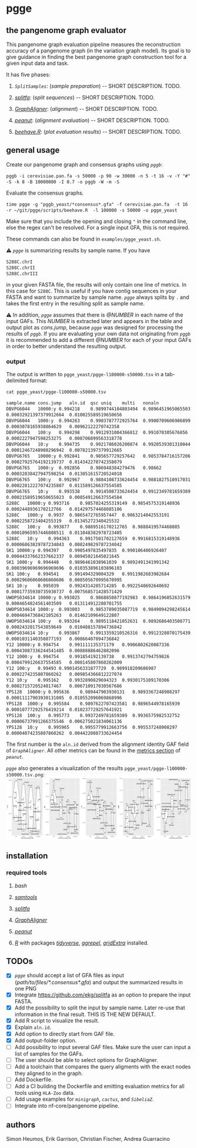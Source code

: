 # pgge

## the pangenome graph evaluator

This pangenome graph evaluation pipeline measures the reconstruction accuracy of a pangenome graph (in the variation graph model).
Its goal is to give guidance in finding the best pangenome graph construction tool for a given input data and task.

It has five phases:

1. _`SplitSamples`_: (*sample preparation*) -- SHORT DESCRIPTION. TODO.

2. _[splitfa](https://github.com/ekg/splitfa)_: (*split sequences*) -- SHORT DESCRIPTION. TODO.

3. _[GraphAligner](https://github.com/maickrau/GraphAligner)_: (*alignment*) -- SHORT DESCRIPTION. TODO.

4. _[peanut](https://github.com/subwaystation/rs-peanut)_: (*alignment evaluation*) -- SHORT DESCRIPTION. TODO.

5. _[beehave.R](https://github.com/pangenome/pgge/tree/master/scripts/beehave.R)_: (*plot evaluation results*) -- SHORT DESCRIPTION. TODO.

## general usage

Create our pangenome graph and consensus graphs using _`pggb`_:

```
pggb -i cerevisiae.pan.fa -s 50000 -p 90 -w 30000 -n 5 -t 16 -v -Y "#" -S -k 8 -B 10000000 -I 0.7 -o pggb -W -m -S
```
Evaluate the consensus graphs.
```
time pgge -g "pggb_yeast/*consensus*.gfa" -f cerevisiae.pan.fa  -t 16 -r ~/git/pgge/scripts/beehave.R  -l 100000 -s 50000 -o pgge_yeast
```
Make sure that you include the opening and closing `"` in the command line, else the regex can't be resolved. For a single input GFA, this is not required.

These commands can also be found in `examples/pgge_yeast.sh`.

:warning: _`pgge`_ is summarizing results by sample name. If you have
```
S288C.chrI
S288C.chrII
S288C.chrIII
```
in your given FASTA file, the results will only contain one line of metrics. In this case for `S288C`. This is useful if you have contig sequences in your FASTA and want to summarize by sample name. _`pgge`_ always splits by `.` and takes the first entry in the resulting split as sample name. 

:warning: In addition, _`pgge`_ assumes that there is *@NUMBER* in each name of the input GAFs. This *NUMBER* is extracted later and appears in the table and output plot as *cons.jump*, because _`pgge`_ was designed for processing the results of _`pggb`_. If you are evaluating your own data not originating from _`pggb`_ it is recommended to add a different *@NUMBER* for each of your input GAFs in order to better understand the resulting output.

### output

The output is written to `pgge_yeast/pgge-l100000-s50000.tsv` in a tab-delimited format:
```
cat pgge_yeast/pgge-l100000-s50000.tsv
```
```
sample.name	cons.jump	aln.id	qsc	uniq	multi	nonaln
DBVPG6044	10000:y	0.994218	0.9899744104803494	0.9896451965065503	0.00032921397379912664	0.010025589519650656
DBVPG6044	1000:y	0.994263	0.9903787772925764	0.9900709606986899	0.0003078165938864629	0.00962122270742358
DBVPG6044	100:y	0.994298	0.9912931004366812	0.991070305676856	0.0002227947598253275	0.008706899563318778
DBVPG6044	10:y	0.994735	0.9921786026200874	0.9920539301310044	0.00012467248908296942	0.007821397379912665
DBVPG6765	10000:y	0.992841	0.985657729257642	0.9853784716157206	0.00027925764192139737	0.014342270742358079
DBVPG6765	1000:y	0.992856	0.986948384279476	0.98662	0.00032838427947598254	0.013051615720524018
DBVPG6765	100:y	0.992967	0.9884108733624454	0.9881827510917031	0.00022812227074235807	0.011589126637554585
DBVPG6765	10:y	0.993538	0.9914508733624454	0.9912349781659389	0.00021589519650655023	0.008549126637554584
S288C	10000:y	0.993716	0.9857024255319149	0.9854575319148936	0.0002448936170212766	0.014297574468085106
S288C	1000:y	0.9937	0.9865472765957447	0.9863214042553191	0.0002258723404255319	0.01345272340425532
S288C	100:y	0.993877	0.9889516170212765	0.9888419574468085	0.00010965957446808511	0.011048382978723405
S288C	10:y	0.994363	0.9917501702127659	0.9916815319148936	0.00006863829787234043	0.008249829787234042
SK1	10000:y	0.994397	0.9905497835497835	0.990106406926407	0.00044337662337662337	0.00945021645021645
SK1	1000:y	0.994448	0.9896461038961039	0.9892491341991342	0.00039696969696969696	0.010353896103896103
SK1	100:y	0.994541	0.991494329004329	0.9911982683982684	0.00029606060606060606	0.008505670995670995
SK1	10:y	0.995039	0.9924314285714285	0.9922540692640692	0.00017735930735930737	0.007568571428571429
UWOPS034614	10000:y	0.993025	0.9868850877192983	0.9864196052631579	0.0004654824561403509	0.013114912280701755
UWOPS034614	1000:y	0.993003	0.9853789035087719	0.9849094298245614	0.0004694736842105263	0.01462109649122807
UWOPS034614	100:y	0.993264	0.9895118421052631	0.9892686403508771	0.0002432017543859649	0.010488157894736842
UWOPS034614	10:y	0.993867	0.9913359210526316	0.9912328070175439	0.0001031140350877193	0.00866407894736842
Y12	10000:y	0.994754	0.991111135371179	0.9906802620087336	0.00043087336244541485	0.00888886462882096
Y12	1000:y	0.994754	0.991854192139738	0.9913742794759826	0.0004799126637554585	0.008145807860262009
Y12	100:y	0.99493	0.9901456331877729	0.989918209606987	0.0002274235807860262	0.009854366812227074
Y12	10:y	0.995162	0.9932890829694323	0.9930175109170306	0.0002715720524017467	0.006710917030567686
YPS128	10000:y	0.995636	0.989447903930131	0.9893367248908297	0.00011117903930131005	0.010552096069868996
YPS128	1000:y	0.995584	0.9897622707423581	0.9896544978165939	0.00010777292576419214	0.010237729257641921
YPS128	100:y	0.995773	0.9937249781659389	0.9936575982532752	0.00006737991266375546	0.006275021834061136
YPS128	10:y	0.995965	0.9955779912663756	0.995537248908297	0.00004074235807860262	0.004422008733624454
```

The first number is the `aln.id` derived from the alignment identity GAF field of _`GraphAligner`_. All other metrics can be found in the [metrics section](https://github.com/pangenome/rs-peanut#metrics) of _`peanut`_.

_`pgge`_ also generates a visualization of the results `pgge_yeast/pgge-l100000-s50000.tsv.png`:
![pgge_yeast.sh](examples/pgge-l100000-s50000.tsv.png)

## installation

### required tools
1. _bash_

2. _[samtools](http://www.htslib.org/)_

3. _[splitfa](https://github.com/ekg/splitfa)_

4. _[GraphAligner](https://github.com/maickrau/GraphAligner)_

5. _[peanut](https://github.com/subwaystation/rs-peanut)_

6. _[R](https://www.r-project.org/)_ with packages _[tidyverse](https://www.tidyverse.org/)_, _[ggrepel](https://www.rdocumentation.org/packages/ggrepel/versions/0.9.1)_, _[gridExtra](https://www.rdocumentation.org/packages/gridExtra/versions/2.3)_ installed.

## TODOs
- [x] _`pgge`_ should accept a list of GFA files as input (_path/to/files/\*.consensus\*.gfa_) and output the summarized results in one PNG
- [x] Integrate https://github.com/ekg/splitfa as an option to prepare the input FASTA.
- [x] Add the possibility to split the input by sample name. Later re-use that information in the final result. THIS IS THE NEW DEFAULT. 
- [x] Add R script to visualize the result.
- [x] Explain `aln.id`.
- [x] Add option to directly start from GAF file.
- [x] Add output-folder option.
- [ ] Add possibility to input several GAF files. Make sure the user can input a list of samples for the GAFs.
- [ ] The user should be able to select options for GraphAligner.
- [ ] Add a toolchain that compares the query aligments with the exact nodes they aligned to in the graph.
- [ ] Add Dockerfile.
- [ ] Add a CI building the Dockerfile and emitting evaluation metrics for all tools using `HLA-Zoo` data.
- [ ] Add usage examples for _`minigraph`_, _`cactus`_, and _`SibeliaZ`_.
- [ ] Integrate into nf-core/pangenome pipeline.

## authors

Simon Heumos, Erik Garrison, Christian Fischer, Andrea Guarracino